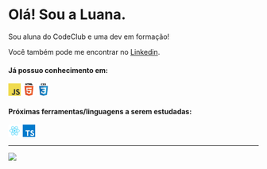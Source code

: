 <h1> Olá! Sou a <strong>Luana</strong>. </h1> 

<p>
  Sou aluna do CodeClub e uma dev em formação! 
</p>
<p> 
  Você também pode me encontrar no <a href="https://www.linkedin.com/in/luana-raissa-sonaglio-7122ab11a/">Linkedin</a>. 
</p> 
 
<h4> Já possuo conhecimento em: </h4>
  <code><img height="25" src="https://raw.githubusercontent.com/github/explore/80688e429a7d4ef2fca1e82350fe8e3517d3494d/topics/javascript/javascript.png" alt="Javascript"/></code>
  <code><img height="25" src="https://raw.githubusercontent.com/github/explore/80688e429a7d4ef2fca1e82350fe8e3517d3494d/topics/html/html.png" alt="HTML5"/></code>
  <code><img height="25" src="https://raw.githubusercontent.com/github/explore/80688e429a7d4ef2fca1e82350fe8e3517d3494d/topics/css/css.png" alt="CSS"/></code>  
<h4> Próximas ferramentas/linguagens a serem estudadas: </h4>
  <code><img height="25" src="https://raw.githubusercontent.com/github/explore/80688e429a7d4ef2fca1e82350fe8e3517d3494d/topics/react/react.png" alt="React"/></code>
  <code><img height="25" src="https://raw.githubusercontent.com/github/explore/80688e429a7d4ef2fca1e82350fe8e3517d3494d/topics/typescript/typescript.png" alt="Typescript"/></code> 
  
<hr>

 <img height="180em" src="https://github-readme-stats.vercel.app/api?username=LuanaRSon&theme=buefy&show_icons=true" />
 
 
  
  
 

